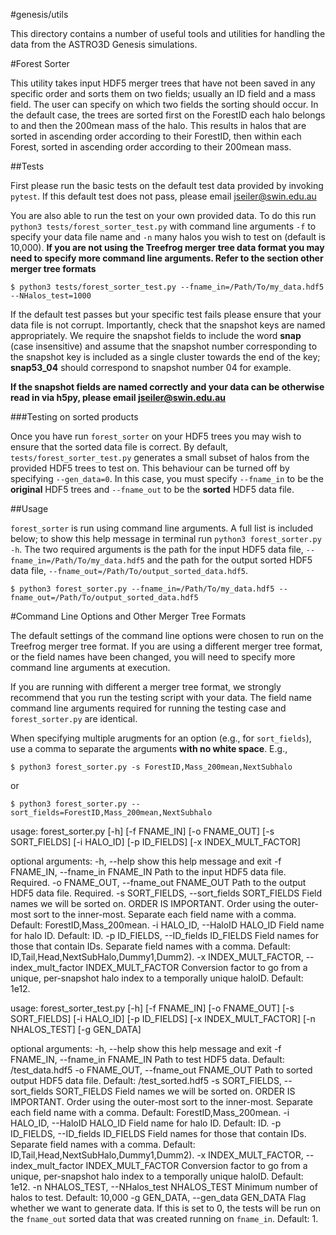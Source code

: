 #genesis/utils

This directory contains a number of useful tools and utilities for handling the data from the
ASTRO3D Genesis simulations.

#Forest Sorter


This utility takes input HDF5 merger trees that have not been saved in any specific order and sorts
them on two fields; usually an ID field and a mass field.  The user can specify on which two fields 
the sorting should occur. In the default case, the trees are sorted first on the ForestID each halo 
belongs to and then the 200mean mass of the halo.  This results in halos that are sorted in
ascending order according to their ForestID, then within each Forest, sorted in ascending order 
according to their 200mean mass.

##Tests

First please run the basic tests on the default test data provided by invoking ``pytest``.  If this
default test does not pass, please email jseiler@swin.edu.au 

You are also able to run the test on your own provided data.  To do this run ``python3
tests/forest_sorter_test.py`` with command line arguments ``-f`` to specify your data file name and
``-n`` many halos you wish to test on (default is 10,000).  **If you are not using the Treefrog
merger tree data format you may need to specify more command line arguments.  Refer to the section
other merger tree formats**

``$ python3 tests/forest_sorter_test.py --fname_in=/Path/To/my_data.hdf5 --NHalos_test=1000``

If the default test passes but your specific test fails please ensure that your data file is not
corrupt.  Importantly, check that the snapshot keys are named appropriately.  We require the
snapshot fields to include the word **snap** (case insensitive) and assume that the snapshot number
corresponding to the snapshot key is included as a single cluster towards the end of the key;
**snap53_04** should correspond to snapshot number 04 for example. 

**If the snapshot fields are named correctly and your data can be otherwise read in via h5py, please
email jseiler@swin.edu.au**

###Testing on sorted products

Once you have run `forest_sorter` on your HDF5 trees you may wish to ensure
that the sorted data file is correct. By default, `tests/forest_sorter_test.py`
generates a small subset of halos from the provided HDF5 trees to test on.
This behaviour can be turned off by specifying `--gen_data=0`.  In this case,
you must specify `--fname_in` to be the **original** HDF5 trees and
`--fname_out` to be the **sorted** HDF5 data file. 

##Usage

``forest_sorter`` is run using command line arguments.  A full list is included below; to show this
help message in terminal run ``python3 forest_sorter.py -h``.  The two required arguments is the 
path for the input HDF5 data file, ``--fname_in=/Path/To/my_data.hdf5`` and the path for the output 
sorted HDF5 data file, ``--fname_out=/Path/To/output_sorted_data.hdf5``.

``$ python3 forest_sorter.py --fname_in=/Path/To/my_data.hdf5
--fname_out=/Path/To/output_sorted_data.hdf5``

#Command Line Options and Other Merger Tree Formats

The default settings of the command line options were chosen to run on the Treefrog
merger tree format.  If you are using a different merger tree format, or the field names have been
changed, you will need to specify more command line arguments at execution.  

If you are running with different a merger tree format, we strongly recommend that you run the
testing script with your data.  The field name command line arguments required for running the 
testing case and ``forest_sorter.py`` are identical. 

When specifying multiple arugments for an option (e.g., for ``sort_fields``),
use a comma to separate the arguments **with no white space**.  E.g.,

``$ python3 forest_sorter.py -s ForestID,Mass_200mean,NextSubhalo``

or

``$ python3 forest_sorter.py --sort_fields=ForestID,Mass_200mean,NextSubhalo`` 

usage: forest_sorter.py [-h] [-f FNAME_IN] [-o FNAME_OUT] [-s SORT_FIELDS]
                        [-i HALO_ID] [-p ID_FIELDS] [-x INDEX_MULT_FACTOR]

optional arguments:
  -h, --help            show this help message and exit
  -f FNAME_IN, --fname_in FNAME_IN
                        Path to the input HDF5 data file. Required.
  -o FNAME_OUT, --fname_out FNAME_OUT
                        Path to the output HDF5 data file. Required.
  -s SORT_FIELDS, --sort_fields SORT_FIELDS
                        Field names we will be sorted on. ORDER IS IMPORTANT.
                        Order using the outer-most sort to the inner-most.
                        Separate each field name with a comma. Default:
                        ForestID,Mass_200mean.
  -i HALO_ID, --HaloID HALO_ID
                        Field name for halo ID. Default: ID.
  -p ID_FIELDS, --ID_fields ID_FIELDS
                        Field names for those that contain IDs. Separate field
                        names with a comma. Default:
                        ID,Tail,Head,NextSubHalo,Dummy1,Dumm2).
  -x INDEX_MULT_FACTOR, --index_mult_factor INDEX_MULT_FACTOR
                        Conversion factor to go from a unique, per-snapshot
                        halo index to a temporally unique haloID. Default:
                        1e12.

usage: forest_sorter_test.py [-h] [-f FNAME_IN] [-o FNAME_OUT]
                             [-s SORT_FIELDS] [-i HALO_ID] [-p ID_FIELDS]
                             [-x INDEX_MULT_FACTOR] [-n NHALOS_TEST]
                             [-g GEN_DATA]

optional arguments:
  -h, --help            show this help message and exit
  -f FNAME_IN, --fname_in FNAME_IN
                        Path to test HDF5 data. Default: /test_data.hdf5
  -o FNAME_OUT, --fname_out FNAME_OUT
                        Path to sorted output HDF5 data file. Default:
                        /test_sorted.hdf5
  -s SORT_FIELDS, --sort_fields SORT_FIELDS
                        Field names we will be sorted on. ORDER IS IMPORTANT.
                        Order using the outer-most sort to the inner-most.
                        Separate each field name with a comma. Default:
                        ForestID,Mass_200mean.
  -i HALO_ID, --HaloID HALO_ID
                        Field name for halo ID. Default: ID.
  -p ID_FIELDS, --ID_fields ID_FIELDS
                        Field names for those that contain IDs. Separate field
                        names with a comma. Default:
                        ID,Tail,Head,NextSubHalo,Dummy1,Dumm2).
  -x INDEX_MULT_FACTOR, --index_mult_factor INDEX_MULT_FACTOR
                        Conversion factor to go from a unique, per-snapshot
                        halo index to a temporally unique haloID. Default:
                        1e12.
  -n NHALOS_TEST, --NHalos_test NHALOS_TEST
                        Minimum number of halos to test. Default: 10,000
  -g GEN_DATA, --gen_data GEN_DATA
                        Flag whether we want to generate data. If this is set
                        to 0, the tests will be run on the `fname_out` sorted
                        data that was created running on `fname_in`. Default:
                        1.

